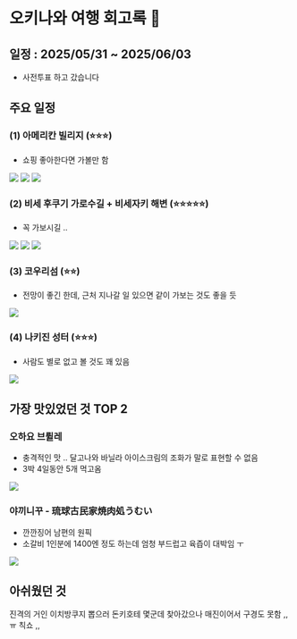 # 오키나와 여행 회고록 🌊
## 일정 : 2025/05/31 ~ 2025/06/03
- 사전투표 하고 갔습니다
## 주요 일정
### (1) 아메리칸 빌리지 (⭐️⭐️⭐️)
- 쇼핑 좋아한다면 가볼만 함

![](../../9_images/13_okinawa_1.jpg)
![](../../9_images/13_okinawa_2.jpg)
![](../../9_images/13_okinawa_3.jpg)
### (2) 비세 후쿠기 가로수길 + 비세자키 해변 (⭐️⭐️⭐️⭐️⭐️) 
- 꼭 가보시길 ..

![](../../9_images/13_okinawa_4.jpg)
![](../../9_images/13_okinawa_5.jpg)
![](../../9_images/13_okinawa_6.jpg)
### (3) 코우리섬 (⭐️⭐️)
- 전망이 좋긴 한데, 근처 지나갈 일 있으면 같이 가보는 것도 좋을 듯

![](../../9_images/13_okinawa.GIF)
### (4) 나키진 성터 (⭐️⭐️⭐️)
- 사람도 별로 없고 볼 것도 꽤 있음

![](../../9_images/13_okinawa_8.jpg)

## 가장 맛있었던 것 TOP 2
### 오하요 브륄레
- 충격적인 맛 .. 달고나와 바닐라 아이스크림의 조화가 말로 표현할 수 없음
- 3박 4일동안 5개 먹고옴

![](../../9_images/13_okinawa_9.jpg)

### 야끼니꾸 - 琉球古民家焼肉処うむい
- 깐깐징어 남편의 원픽
- 소갈비 1인분에 1400엔 정도 하는데 엄청 부드럽고 육즙이 대박임 ㅜ

![](../../9_images/13_okinawa_10.jpg)

## 아쉬웠던 것
진격의 거인 이치방쿠지 뽑으러 돈키호테 몇군데 찾아갔으나 매진이어서 구경도 못함 ,, ㅠ 칙쇼 ,,
